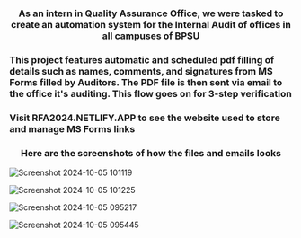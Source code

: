 <h3 align="center"> As an intern in Quality Assurance Office, we were tasked to create an automation system for the Internal Audit of offices in all campuses of BPSU </h3>
<h3> This project features automatic and scheduled pdf filling of details such as names, comments, and signatures from MS Forms filled by Auditors. The PDF file is then sent via email to the office it's auditing. This flow goes on for 3-step verification </h3>
<h3> Visit RFA2024.NETLIFY.APP to see the website used to store and manage MS Forms links  </h3>

<h3 align="center"> Here are the screenshots of how the files and emails looks </h3>

![Screenshot 2024-10-05 101119](https://github.com/user-attachments/assets/a3c6af72-8a37-4c7d-829c-0b5e67f91dbe)

![Screenshot 2024-10-05 101225](https://github.com/user-attachments/assets/1a0ec8a2-c21c-415e-8364-349c80dc1ff7)

![Screenshot 2024-10-05 095217](https://github.com/user-attachments/assets/a041949c-7879-444d-8da9-91117537b477)

![Screenshot 2024-10-05 095445](https://github.com/user-attachments/assets/a7baaf08-6628-40ca-b338-71813f29b2fd)
